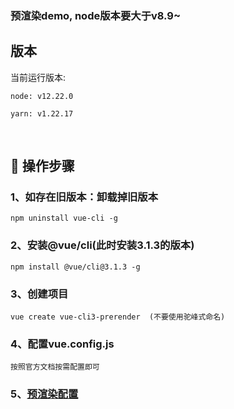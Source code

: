 ### 预渲染demo, node版本要大于v8.9~

## 版本

当前运行版本:
```
node: v12.22.0

yarn: v1.22.17
```

<br/>

## 🚀 操作步骤

### 1、如存在旧版本：卸载掉旧版本  

```
npm uninstall vue-cli -g 
```
### 2、安装@vue/cli(此时安装3.1.3的版本)
```
npm install @vue/cli@3.1.3 -g
```

### 3、创建项目
```
vue create vue-cli3-prerender  (不要使用驼峰式命名)
```

### 4、配置vue.config.js 
```
按照官方文档按需配置即可
```

### 5、[预渲染配置](https://learnku.com/articles/46637)

<br/>


